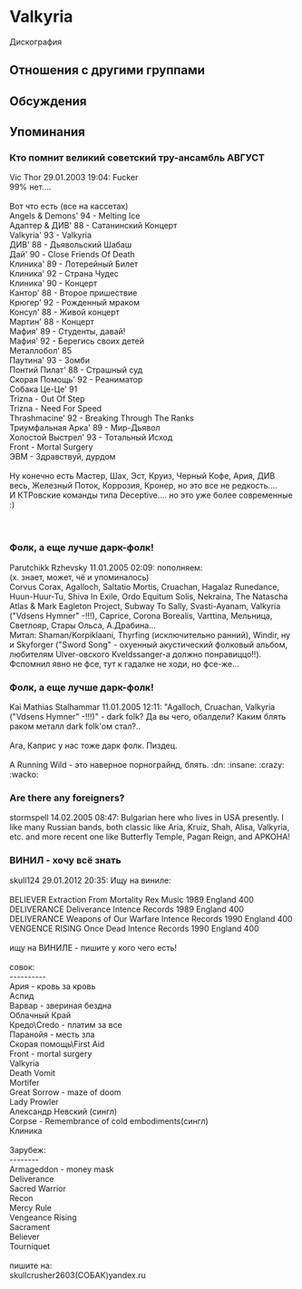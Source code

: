 # Valkyria

Дискография

## Отношения с другими группами


## Обсуждения


## Упоминания

### Кто помнит великий советский тру-ансамбль АВГУСТ

Vic Thor 29.01.2003 19:04:
Fucker<BR>99% нет....<BR><BR>Вот что есть (все на кассетах)<BR>Angels & Demons' 94 - Melting Ice<BR>Адаптер & ДИВ' 88 - Сатанинский Концерт<BR>Valkyria' 93 - Valkyria<BR>ДИВ' 88 - Дьявольский Шабаш<BR>Дай' 90 - Close Friends Of Death<BR>Клиника' 89 - Лотерейный Билет<BR>Клиника' 92 - Страна Чудес<BR>Клиника' 90 - Концерт<BR>Кантор' 88 - Второе пришествие<BR>Крюгер' 92 - Рожденный мраком<BR>Консул' 88 - Живой концерт<BR>Мартин' 88 - Концерт<BR>Мафия' 89 - Студенты, давай!<BR>Мафия' 92 - Берегись своих детей<BR>Металлобол' 85<BR>Паутина' 93 - Зомби<BR>Понтий Пилат' 88 - Страшный суд<BR>Скорая Помощь' 92 - Реаниматор<BR>Собака Це-Це' 91<BR>Trizna - Out Of Step<BR>Trizna - Need For Speed<BR>Thrashmacine' 92 - Breaking Through The Ranks<BR>Триумфальная Арка' 89 - Мир-Дьявол<BR>Холостой Выстрел' 93 - Тотальный Исход<BR>Front - Mortal Surgery<BR>ЭВМ - Здравствуй, дурдом<BR><BR>Ну конечно есть Мастер, Шах, Эст, Круиз, Черный Кофе, Ария, ДИВ весь, Железный Поток, Коррозия, Кронер, но это все не редкость....<BR>И КТРовские команды типа Deceptive.... но это уже более современные :)<BR><BR><BR>

### Фолк, а  еще лучше дарк-фолк!

Parutchikk Rzhevsky 11.01.2005 02:09:
пополняем:<BR>(х. знает, может, чё и упоминалось)<BR>Corvus Corax, Agalloch, Saltatio Mortis, Cruachan, Hagalaz Runedance, Huun-Huur-Tu, Shiva In Exile, Ordo Equitum Solis, Nekraina, The Natascha Atlas & Mark Eagleton Project, Subway To Sally, Svasti-Ayanam, Valkyria ("Vdsens Hymner" -!!!), Caprice, Corona Borealis, Varttina, Мельница, Светлояр, Стары Ольса, А.Драбина...<BR>Митал: Shaman/Korpiklaani, Thyrfing (исключительно ранний), Windir, ну и Skyforger ("Sword Song" - охуенный акустический фолковый альбом, любителям Ulver-овского Kveldssanger-а должно понравиццо!!).<BR>Фспомнил явно не фсе, тут к гадалке не ходи, но фсе-же...

### Фолк, а  еще лучше дарк-фолк!

Kai Mathias Stalhammar 11.01.2005 12:11:
"Agalloch, Cruachan, Valkyria ("Vdsens Hymner" -!!!)" - dark folk? Да вы чего, обалдели? Каким блять раком металл dark folk'ом стал?..<BR><BR>Ага, Каприс у нас тоже дарк фолк. Пиздец.<BR><BR>А Running Wild - это наверное порнограйнд, блять. :dn: :insane: :crazy: :wacko:

### Are there any foreigners?

stormspell 14.02.2005 08:47:
Bulgarian here who lives in USA presently. I like many Russian bands, both classic like Aria, Kruiz, Shah, Alisa, Valkyria, etc. and more recent one like Butterfly Temple, Pagan Reign, and APKOHA!

### ВИНИЛ - хочу всё знать

skull124 29.01.2012 20:35:
Ищу на виниле:<BR><BR>BELIEVER  Extraction From Mortality Rex Music 1989 England 400<BR>DELIVERANCE Deliverance Intence Records 1989 England 400<BR>DELIVERANCE Weapons of Our Warfare Intence Records 1990 England 400<BR>VENGENCE RISING Once Dead Intence Records 1990 England 400<BR><BR>ищу на ВИНИЛЕ - пишите у кого чего есть!<BR><BR>совок:<BR>----------<BR>Ария - кровь за кровь<BR>Аспид<BR>Варвар - звериная бездна<BR>Облачный Край<BR>Кредо\Credo - платим за все<BR>Паранойя - месть зла<BR>Скорая помощь\First Aid<BR>Front - mortal surgery<BR>Valkyria<BR>Death Vomit<BR>Mortifer<BR>Great Sorrow - maze of doom<BR>Lady Prowler<BR>Александр Невский (сингл)<BR>Corpse - Remembrance of cold embodiments(сингл)<BR>Клиника<BR><BR>Зарубеж:<BR>--------<BR>Armageddon - money mask<BR>Deliverance<BR>Sacred Warrior<BR>Recon<BR>Mercy Rule<BR>Vengeance Rising<BR>Sacrament<BR>Believer<BR>Tourniquet<BR><BR>пишите на:<BR>skullcrusher2603(СОБАК)yandex.ru<BR><BR>

